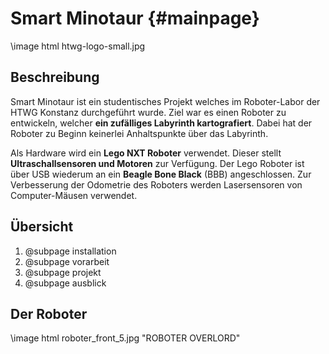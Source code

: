 Smart Minotaur {#mainpage}
===

\image html htwg-logo-small.jpg

## Beschreibung

Smart Minotaur ist ein studentisches Projekt welches im Roboter-Labor 
der HTWG Konstanz durchgeführt wurde. Ziel war es einen Roboter zu 
entwickeln, welcher __ein zufälliges Labyrinth kartografiert__. Dabei 
hat der Roboter zu Beginn keinerlei Anhaltspunkte über das Labyrinth.

Als Hardware wird ein __Lego NXT Roboter__ verwendet. Dieser stellt 
__Ultraschallsensoren und Motoren__ zur Verfügung. Der Lego Roboter ist über
USB wiederum an ein __Beagle Bone Black__ (BBB) angeschlossen. Zur
Verbesserung der Odometrie des Roboters werden Lasersensoren von 
Computer-Mäusen verwendet. 



## Übersicht

1. @subpage installation
2. @subpage vorarbeit
3. @subpage projekt
4. @subpage ausblick

## Der Roboter

\image html roboter_front_5.jpg "ROBOTER OVERLORD"




